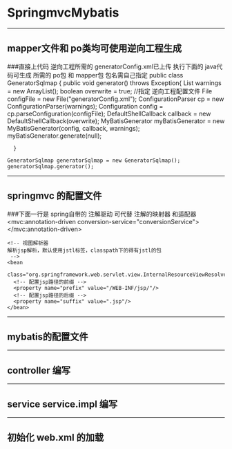 # SpringmvcMybatis
***
## mapper文件和 po类均可使用逆向工程生成 
###直接上代码 逆向工程所需的 generatorConfig.xml已上传 执行下面的 java代码可生成 所需的 po包 和 mapper包 包名需自己指定 
  public class GeneratorSqlmap {
  public void generator() throws Exception{
	List<String> warnings = new ArrayList<String>();
	boolean overwrite = true;
	//指定 逆向工程配置文件
	File configFile = new File("generatorConfig.xml"); 
	ConfigurationParser cp = new ConfigurationParser(warnings);
	Configuration config = cp.parseConfiguration(configFile);
	DefaultShellCallback callback = new DefaultShellCallback(overwrite);
	MyBatisGenerator myBatisGenerator = new MyBatisGenerator(config,
			callback, warnings);
	myBatisGenerator.generate(null);

	  } 

    GeneratorSqlmap generatorSqlmap = new GeneratorSqlmap();
    generatorSqlmap.generator();
---
## springmvc 的配置文件
###下面一行是 spring自带的 注解驱动 可代替 注解的映射器 和适配器 
  <mvc:annotation-driven conversion-service="conversionService"></mvc:annotation-driven>


    <!-- 视图解析器
    解析jsp解析，默认使用jstl标签，classpath下的得有jstl的包
     -->
    <bean
      class="org.springframework.web.servlet.view.InternalResourceViewResolver">
      <!-- 配置jsp路径的前缀 -->
      <property name="prefix" value="/WEB-INF/jsp/"/>
      <!-- 配置jsp路径的后缀 -->
      <property name="suffix" value=".jsp"/>
    </bean>
---
## mybatis的配置文件 
---
## controller 编写 
---
## service service.impl 编写 
---
## 初始化 web.xml 的加载


